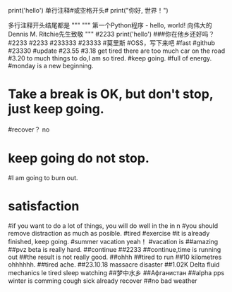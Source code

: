 print('hello')
单行注释#或空格开头# print("你好, 世界！")

多行注释开头结尾都是 """
"""
第一个Python程序 - hello, world!
向伟大的Dennis M. Ritchie先生致敬
"""
#2233
print('hello')
###你在他乡还好吗？ 
#2233
#2233
#233333
#23333
#莫里斯
#OSS，写下来吧
#fast
#github
#23330
#update
#23.55
#3.18 get tired there are too much car on the road
#3.20 to much things to do,I am so tired.
#keep going.
#full of energy.
#monday is a new beginning.
# Take a break is OK, but don't stop, just keep going.
#recover？ no
# keep going do not stop.
#I am going to burn out.
# satisfaction
#if you want to do a lot of things, you will do well in the in n
#you should remove distraction as much as posible.
#tired
#exercise
#it is already finished, keep going.
#summer vacation yeah！
#vacation is 
##amazing
##pvz beta is really hard.
##continue
##2233
##continue,time is running out
##the result is not really good.
##ohhh
##tired to run
##10 kilometres ohhhhhh.
##tired ache.
##23.10.18 massacre disaster
##1.02K Delta fluid mechanics le tired sleep watching
##梦中水乡
##Афганистан
##alpha pps winter is comming cough sick already recover
##no bad weather
